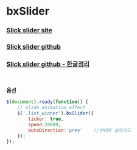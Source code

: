 # bxSlider

### [Slick slider site](https://bxslider.com/)
### [Slick slider github](https://github.com/stevenwanderski/bxslider-4)
### [Slick slider github - 한글정리](https://github.com/demun/FrontEndStudy/blob/master/document/Jquery/docs/01_01_jquery_plugin_bxslider.md)

<br>

__옵션__

```js
$(document).ready(function() {
    // slide animation effect
    $('.list_winner').bxSlider({
        ticker: true,
        speed:20000,
        autoDirection:'prev'    //반대로 슬라이드
    });
});
```